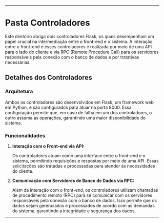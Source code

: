 
---

# Pasta Controladores

Este diretório abriga dois controladores Flask, os quais desempenham um papel crucial na intermediação entre o front-end e o sistema. A interação entre o front-end e esses controladores é realizada por meio de uma API para o lado do cliente e via RPC (Remote Procedure Call) para os servidores responsáveis pela conexão com o banco de dados e por tratativas necessárias.

## Detalhes dos Controladores

### Arquitetura

Ambos os controladores são desenvolvidos em Flask, um framework web em Python, e são configurados para atuar na porta 8000. Essa configuração permite que, em caso de falha em um dos controladores, o outro assuma as operações, garantindo uma maior disponibilidade do sistema.

### Funcionalidades

1. **Interação com o Front-end via API:**

    Os controladores atuam como uma interface entre o front-end e o sistema, permitindo requisições e respostas por meio de uma API. Essas solicitações são tratadas e processadas para atender às necessidades do cliente.

2. **Comunicação com Servidores de Banco de Dados via RPC:**

    Além da interação com o front-end, os controladores utilizam chamadas de procedimento remoto (RPC) para se comunicar com os servidores responsáveis pela conexão com o banco de dados. Isso permite que os dados sejam gerenciados e processados de acordo com as demandas do sistema, garantindo a integridade e segurança dos dados.

---
